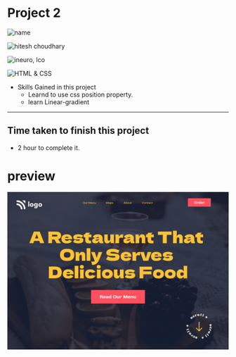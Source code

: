 # Project 2


![name](https://img.shields.io/badge/Mohammad--Zeeshan-green)

![hitesh choudhary](https://img.shields.io/badge/Hitesh--Choudhary-Full--stack--JS--bootcamp-green)

![ineuro, lco](https://img.shields.io/badge/iNeuron-LCO-green)

![HTML & CSS](https://img.shields.io/badge/HTML-CSS-green)





<!-- ## Project 2 [Live Link](https://live-proj-2.netlify.app) -->

-   Skills Gained in this project
    -   Learnd to use css position property.
    -   learn Linear-gradient


---

## Time taken to finish this project

-   2 hour to complete it.

# preview

![Image](./image2.png)
